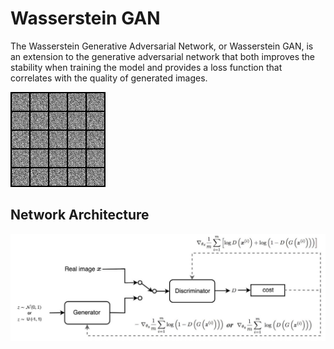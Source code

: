 # Wasserstein GAN

The Wasserstein Generative Adversarial Network, or Wasserstein GAN, is an extension to the generative adversarial network that both improves the stability when training the model and provides a loss function that correlates with the quality of generated images.

![](images/402dwr.gif)



## Network Architecture

![](images/wgan_network.jpeg)
